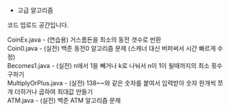 * 고급 알고리즘

코드 업로드 공간입니다.

CoinEx.java - (연습용) 거스름돈을 최소의 동전 갯수로 반환 <br>
Coin0.java  - (실전) 백준 동전0 알고리즘 문제 (스캐너 대신 버퍼써서 시간 빠르게 수정) <br>
Becomes1.java - (실전) n에서 1을 빼거나 k로 나눠서 n이 1이 될때까지의 최소 횟수 구하기 <br>
MultiplyOrPlus.java - (실전) 138~~와 같은 숫자를 붙여서 입력받아 숫자 한개씩 쪼개 더하거나 곱하여 최대값 만들기 <br>
ATM.java - (실전) 백준 ATM 알고리즘 문제